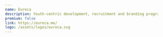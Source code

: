 ```yaml
---
name: Eureca
description: Youth-centric development, recruitment and branding programmes. Founded by ex-juniors who believe in our movement.
premium: false
link: https://eureca.me/
logo: /assets/logos/eureca.svg
---
```

